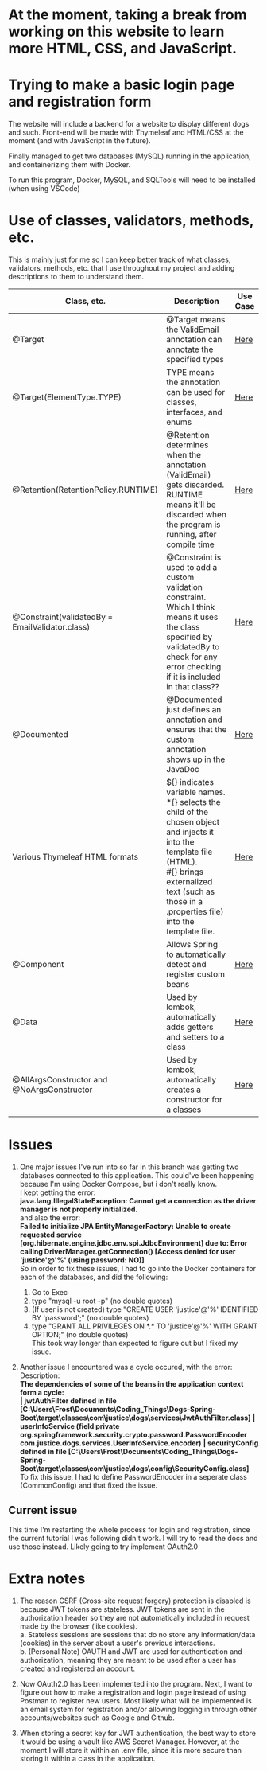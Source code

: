 <h1> At the moment, taking a break from working on this website to learn more HTML, CSS, and JavaScript. </h1>
<h1>Trying to make a basic login page and registration form</h1>

The website will include a backend for a website to display different dogs and such.
Front-end will be made with Thymeleaf and HTML/CSS at the moment (and with JavaScript in the future).

Finally managed to get two databases (MySQL) running in the application, and containerizing them with Docker.

To run this program, Docker, MySQL, and SQLTools will need to be installed (when using VSCode)

# Use of classes, validators, methods, etc. 
This is mainly just for me so I can keep better track of what classes, validators, methods, etc. that I use throughout my project and adding descriptions to them to understand them.

| Class, etc. | Description | Use Case |
| --- | --- | --- |
| @Target | @Target means the ValidEmail annotation can annotate the specified types | [Here](https://github.com/goob8079/Dogs-Spring-Boot/blob/2nd-branch/src/main/java/com/justice/dogs/login/ValidEmail.java#L14-L15) |
| @Target(ElementType.TYPE) | TYPE means the annotation can be used for classes, interfaces, and enums | [Here](https://github.com/goob8079/Dogs-Spring-Boot/blob/main/src/main/java/com/justice/dogs/login/MatchingPassword.java#L15-L16) |
| @Retention(RetentionPolicy.RUNTIME) | @Retention determines when the annotation (ValidEmail) gets discarded. <br>RUNTIME means it'll be discarded when the program is running, after compile time | [Here](https://github.com/goob8079/Dogs-Spring-Boot/blob/main/src/main/java/com/justice/dogs/login/ValidEmail.java#L17-L18) |
| @Constraint(validatedBy = EmailValidator.class) | @Constraint is used to add a custom validation constraint. <br>Which I think means it uses the class specified by validatedBy to check for any error checking if it is included in that class?? | [Here](https://github.com/goob8079/Dogs-Spring-Boot/blob/main/src/main/java/com/justice/dogs/login/ValidEmail.java#L20-L21) |
| @Documented | @Documented just defines an annotation and ensures that the custom annotation shows up in the JavaDoc | [Here](https://github.com/goob8079/Dogs-Spring-Boot/blob/main/src/main/java/com/justice/dogs/login/ValidEmail.java#L22-L23) |
| Various Thymeleaf HTML formats | ${} indicates variable names. <br>*{} selects the child of the chosen object and injects it into the template file (HTML). <br>#{} brings externalized text (such as those in a .properties file) into the template file. | [Here](https://github.com/goob8079/Dogs-Spring-Boot/blob/main/src/main/resources/templates/registration.html) |
| @Component | Allows Spring to automatically detect and register custom beans | [Here](https://github.com/goob8079/Dogs-Spring-Boot/blob/basic-login-branch/src/main/java/com/justice/dogs/services/JwtAuthFilter.java#L5-L6) | 
| @Data | Used by lombok, automatically adds getters and setters to a class | [Here](https://github.com/goob8079/Dogs-Spring-Boot/blob/basic-login-branch/src/main/java/com/justice/dogs/user/UserEntity.java#L14-L15) |
| @AllArgsConstructor and @NoArgsConstructor | Used by lombok, automatically creates a constructor for a classes | [Here](https://github.com/goob8079/Dogs-Spring-Boot/blob/basic-login-branch/src/main/java/com/justice/dogs/user/UserEntity.java#L15-L16) | 


# Issues

1. One major issues I've run into so far in this branch was getting two databases connected to this application. This could've been happening because I'm using Docker Compose, but i don't really know.<br>
I kept getting the error:  
**java.lang.IllegalStateException: Cannot get a connection as the driver manager is not properly initialized.**<br>
and also the error:  
**Failed to initialize JPA EntityManagerFactory: Unable to create requested service [org.hibernate.engine.jdbc.env.spi.JdbcEnvironment] due to: Error calling DriverManager.getConnection() [Access denied for user 'justice'@'%' (using password: NO)]**<br>
So in order to fix these issues, I had to go into the Docker containers for each of the databases, and did the following:  
    1. Go to Exec
    2. type "mysql -u root -p" (no double quotes)
    3. (If user is not created) type "CREATE USER 'justice'@'%' IDENTIFIED BY 'password';" (no double quotes)
    4. type "GRANT ALL PRIVILEGES ON \*.\* TO 'justice'@'%' WITH GRANT OPTION;" (no double quotes)<br>
This took way longer than expected to figure out but I fixed my issue.  

2. Another issue I encountered was a cycle occured, with the error:  
Description:  
**The dependencies of some of the beans in the application context form a cycle:**  
**|  jwtAuthFilter defined in file [C:\Users\Frost\Documents\Coding_Things\Dogs-Spring-Boot\target\classes\com\justice\dogs\services\JwtAuthFilter.class]**
**|  userInfoService (field private org.springframework.security.crypto.password.PasswordEncoder com.justice.dogs.services.UserInfoService.encoder)**
**|  securityConfig defined in file [C:\Users\Frost\Documents\Coding_Things\Dogs-Spring-Boot\target\classes\com\justice\dogs\config\SecurityConfig.class]**  
To fix this issue, I had to define PasswordEncoder in a seperate class (CommonConfig) and that fixed the issue.

<h2>Current issue</h2>

This time I'm restarting the whole process for login and registration, since the current tutorial I was following didn't work. 
I will try to read the docs and use those instead. Likely going to try implement OAuth2.0

# Extra notes
1. The reason CSRF (Cross-site request forgery) protection is disabled is because JWT tokens are stateless. JWT tokens are sent in the authorization header so they are not automatically included in request made by the browser (like cookies).<br>
    a. Stateless sessions are sessions that do no store any information/data (cookies) in the server about a user's previous interactions.<br/>
    b. (Personal Note) OAUTH and JWT are used for authentication and authorization, meaning they are meant to be used after a user has created and registered an account.

3. Now OAuth2.0 has been implemented into the program. Next, I want to figure out how to make a registration and login page instead of using Postman to register new users. Most likely what will be implemented is an email system for registration and/or allowing logging in through other accounts/websites such as Google and Github.

4. When storing a secret key for JWT authentication, the best way to store it would be using a vault like AWS Secret Manager. However, at the moment I will store it within an .env file, since it is more secure than storing it within a class in the application.
